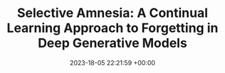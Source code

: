 ---
layout: post
title: "Selective Amnesia: A Continual Learning Approach to Forgetting in Deep Generative Models"
date: 2023-18-05 22:21:59 +00:00
image: /assets/imgs/selective-amnesia.png
categories: research
authors: <strong>Alvin Heng</strong>, Harold Soh
venue: <strong><i>Preprint</i></strong>

paper: assets/pdfs/selective-amnesia.pdf
arxiv: https://arxiv.org/abs/2305.10120
---